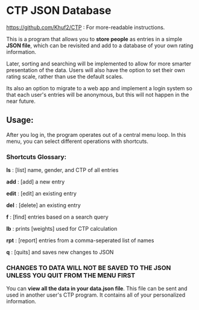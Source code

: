 # CTP JSON Database

https://github.com/Khuf2/CTP : For more-readable instructions.

This is a program that allows you to **store people** as entries in a simple
**JSON file**, which can be revisited and add to a database of your own rating
information. 

Later, sorting and searching will be implemented to allow for more smarter
presentation of the data. Users will also have the option to set their own rating
scale, rather than use the default scales.

Its also an option to migrate to a web app and implement a login system so that
each user's entries will be anonymous, but this will not happen in the near future.

## Usage:

After you log in, the program operates out of a central menu loop.
In this menu, you can select different operations with shortcuts.

### Shortcuts Glossary:

**ls**
: [list] name, gender, and CTP of all entries

**add**
: [add] a new entry

**edit**
: [edit] an existing entry

**del**
: [delete] an existing entry

**f**
: [find] entries based on a search query

**lb**
: prints [weights] used for CTP calculation

**rpt**
: [report] entries from a comma-seperated list of names

**q**
: [quits] and saves new changes to JSON

### CHANGES TO DATA WILL NOT BE SAVED TO THE JSON UNLESS YOU QUIT FROM THE MENU FIRST

You can **view all the data in your data.json file**. This file can be sent and used in another
user's CTP program. It contains all of your personalized information. 
